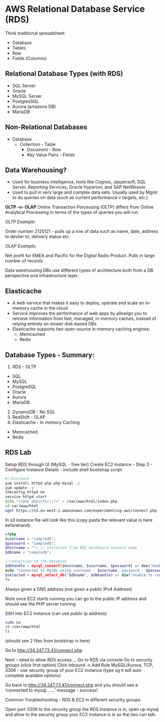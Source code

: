 # AWS Relational Database Service (RDS)

Think traditional spreadsheet:

* Database
* Tables
* Row
* Fields (Columns)

## Relational Database Types (with RDS)

* SQL Server
* Oracle
* MySQL Server
* PostgresSQL
* Aurora (amazons DB)
* MariaDB

## Non-Relational Databases

* Database
  * Collection - Table
    * Document - Row
    * Key Value Pairs - Fields

## Data Warehousing?
* Used for business intelligence, tools like Cognos, Jaspersoft, SQL Server, Reporting Services, Oracle Hyperion, and SAP NetWeaver
* Used to pull in very large and complex data sets. Usually used by Mgmt to do queries on data (such as current performance v targets, etc.)

__OLTP -v- OLAP__
Online Transaction Porcessing (OLTP) differs from Online Analytical Processing in terms of the types of queries you will run

_OLTP Example_:

Order number 2120121 - pulls up a row of data such as name, date, address to devlier to, delivery status etc.

_OLAP Example_:

Net profit for EMEA and Pacific for the Digital Radio Product.
Pulls in large number of records

Data warehousing DBs use different types of architecture both from a DB perspective and infrastructure layer.

## Elasticache
* A web service that makes it easy to deploy, operate and scale an in-memory cache in the cloud
* Service improves the performance of web apps by allowign you to retrieve information from fast, managed, in-memory caches, instead of relying entirely on slower disk-based DBs
* Elasticache supports two open-source in-memory caching engines:
    * Memcached
    * Redis

## Database Types - Summary:

1. RDS - OLTP
  * SQL
  * MySQL
  * PostgreSQL
  * Oracle
  * Aurora
  * MariaDB
2. DynamoDB - No SQL
3. RedShift - OLAP
4. Elasticache - In memory Caching
  * Memcached
  * Redis

## RDS Lab

Setup RDS through UI (MySQL - free tier)
Create EC2 instance - Step 3 - Configure Instance Details - Include shell bootstrap script

```bash
#!/bin/bash
yum install httpd php php-mysql -y
yum update -y
chkconfig httpd on
service httpd start
echo "<?php phpinfo();?>" > /var/www/html/index.php
cd var/www/html
wget https://s3.eu-west-1.amazonaws.com/experimenting-aws/connect.php
```

In s3 instance file will look like this (copy pasta the relevant value in here beforehand):

```php
<?php
$username = "sampledb";
$password = "sampledb";
$hostname = ""; // extracted from RDS dashboard connect name
$dbname = "sampledb";

//connection to the database
$dbhandle = mysql_connect($hostname, $username, $password) or die("Unable to connect to MySQL");
echo "Connected to MySQL using username - $username, password - $password, host - $hostname<br>";
$selected = mysql_select_db("$dbname", $dbhandle) or die("Unable to connect to MySQL DB - check the database name and try again.");
?>
```

Always given a DNS address (not given a public IPv4 Address)

Note once EC2 starts running you can go to the public IP address and should see the PHP server running.

SSH into EC2 instance (can use public ip address)

```bash
sudo su
cd /var/www/html
ls
```

(should see 2 files from bootstrap in here)

Go to http://34.247.73.41/connect.php

Next - need to allow RDS access…. Go to RDS via console
Go to security groups (click first option)
Click Inbound -> Add Rule
MySQL/Aurora, TCP, 3306 - use security group of your EC2 instance (type sg it will auto complete available options)

Go back to http://34.247.73.41/connect.php and you should see a ‘connected to mysql…….’ message - success!

Common Troubleshooting - RDS & EC2 in different security groups.

Open port 3306 to the security group the RDS instance is in, open up mysql and allow to the security group your EC2 instance is in so the two can talk.
